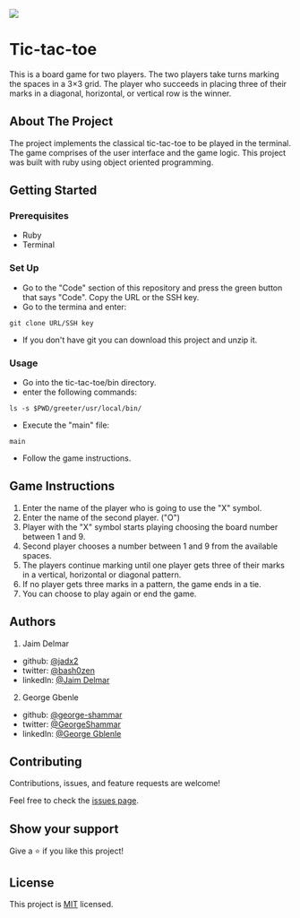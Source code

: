 ![](https://img.shields.io/badge/Microverse-blueviolet)

# Tic-tac-toe

This is a board game for two players. The two players take turns marking the spaces in a 3×3 grid. The player who succeeds in placing three of their marks in a diagonal, horizontal, or vertical row is the winner.

## About The Project

The project implements the classical tic-tac-toe to be played in the terminal. The game comprises of the user interface and the game logic. This project was built with ruby using object oriented programming.

## Getting Started

### Prerequisites

- Ruby
- Terminal

### Set Up

- Go to the "Code" section of this repository and press the green button that says "Code". Copy the URL or the SSH key.
- Go to the termina and enter:
```
git clone URL/SSH key
```
- If you don't have git you can download this project and unzip it.

### Usage

- Go into the tic-tac-toe/bin directory.
- enter the following commands:

```
ls -s $PWD/greeter/usr/local/bin/
```

- Execute the "main" file:

```
main
```

- Follow the game instructions.

## Game Instructions

1. Enter the name of the player who is going to use the "X" symbol.
2. Enter the name of the second player. ("O")
3. Player with the "X" symbol starts playing choosing the board number between 1 and 9.
4. Second player chooses a number between 1 and 9 from the available spaces.
5. The players continue marking until one player gets three of their marks in a vertical, horizontal or diagonal pattern.
6. If no player gets three marks in a pattern, the game ends in a tie.
7. You can choose to play again or end the game.

## Authors

1. Jaim Delmar

- github: [@jadx2](https://github.com/jadx2/)
- twitter: [@bash0zen](https://twitter.com/bash0zen)
- linkedIn: [@Jaim Delmar](https://www.linkedin.com/in/jaim-delmar-3a45311b9/)

2. George Gbenle

- github: [@george-shammar](https://github.com/george-shammar)
- twitter: [@GeorgeShammar](https://twitter.com/GeorgeShammar)
- linkedIn: [@George Gblenle](https://www.linkedin.com/in/george-g-5414091b7/)

## Contributing

Contributions, issues, and feature requests are welcome!

Feel free to check the [issues page](https://github.com/george-shammar/tic_tac_toe/issues).

## Show your support

Give a ⭐️ if you like this project!

## License

This project is [MIT](./LICENSE) licensed.
